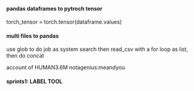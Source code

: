 ####  pandas dataframes to pytroch tensor
torch_tensor = torch.tensor(dataframe.values)

#### multi files to pandas

use glob to do job as system search
then read_csv with a for loop as list, then do concat




account of HUMAN3.6M
notagenius:meandyou


#### sprints1: LABEL TOOL

